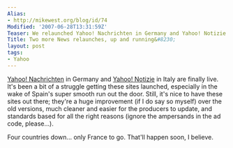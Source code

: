 ```yaml
---
Alias:
- http://mikewest.org/blog/id/74
Modified: '2007-06-28T13:31:59Z'
Teaser: We relaunched Yahoo! Nachrichten in Germany and Yahoo! Notizie in Italy today.  Finally!  :)
Title: Two more News relaunches, up and running&#8230;
layout: post
tags:
- Yahoo
---
```

[Yahoo! Nachrichten][DE] in Germany and [Yahoo! Notizie][IT] in Italy are finally live.  It's been a bit of a struggle getting these sites launched, especially in the wake of Spain's super smooth run out the door.  Still, it's nice to have these sites out there; they're a huge improvement (if I do say so myself) over the old versions, much cleaner and easier for the producers to update, and standards based for all the right reasons (ignore the ampersands in the ad code, please...).

Four countries down... only France to go.  That'll happen soon, I believe.

[DE]: http://de.news.yahoo.com/ "Yahoo! Nachrichten"
[IT]: http://it.notizie.yahoo.com/ "Yahoo! Italia - Notizie Yahoo!: ultime notizie dall'Italia e dal mondo"